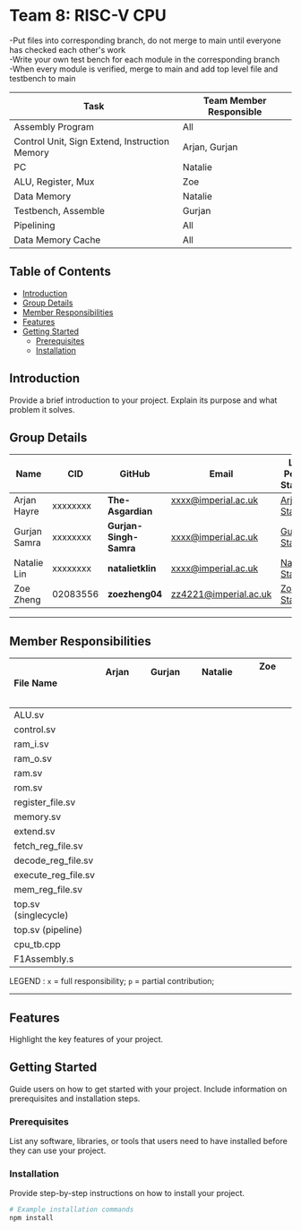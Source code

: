 # Team 8: RISC-V CPU
-Put files into corresponding branch, do not merge to main until everyone has checked each other's work\
-Write your own test bench for each module in the corresponding branch\
-When every module is verified, merge to main and add top level file and testbench to main

| Task                               | Team Member Responsible   |
|------------------------------------|---------------------------|
| Assembly Program                   | All                       |
| Control Unit, Sign Extend, Instruction Memory | Arjan, Gurjan          |
| PC                                 | Natalie                   |
| ALU, Register, Mux                 | Zoe                       |
| Data Memory                        | Natalie                   |
| Testbench, Assemble                | Gurjan                    |
| Pipelining                         | All                       |
| Data Memory Cache                  | All                       |


## Table of Contents

- [Introduction](#introduction)
- [Group Details](#group-details)
- [Member Responsibilities](#member-responsibilities)
- [Features](#features)
- [Getting Started](#getting-started)
  - [Prerequisites](#prerequisites)
  - [Installation](#installation)


## Introduction

Provide a brief introduction to your project. Explain its purpose and what problem it solves.

## Group Details

| Name           | CID      | GitHub   | Email                     | Link to Personal Statement|
|----------------|----------|----------|---------------------------|--------------|
| Arjan Hayre   | xxxxxxxx | **The-Asgardian**  | xxxx@imperial.ac.uk   &nbsp; &nbsp; &nbsp; &nbsp;   | [Arjan's Statement](statements/arjan.md)
| Gurjan Samra  | xxxxxxxx | **Gurjan-Singh-Samra** | xxxx@imperial.ac.uk     | [Gurjan's Statement](statements/gurjan.md)
| Natalie Lin | xxxxxxxx | **natalietklin** | xxxx@imperial.ac.uk | [Natalie's Statement](#statements/natalie.md)
| Zoe Zheng  | 02083556 | **zoezheng04**  | zz4221@imperial.ac.uk  | [Zoe's Statement](statements/zoe.md)

---
## Member Responsibilities

| File Name     |  Arjan  &nbsp; &nbsp; &nbsp; &nbsp; &nbsp; &nbsp; &nbsp; &nbsp;&nbsp; &nbsp; &nbsp; &nbsp; &nbsp; &nbsp; &nbsp; &nbsp;  | Gurjan &nbsp; &nbsp; &nbsp; &nbsp; &nbsp; &nbsp; &nbsp; &nbsp; &nbsp; &nbsp; &nbsp; &nbsp; &nbsp; &nbsp; &nbsp; &nbsp;       | Natalie  &nbsp; &nbsp; &nbsp; &nbsp; &nbsp; &nbsp; &nbsp; &nbsp; &nbsp; &nbsp; &nbsp; &nbsp; &nbsp; &nbsp; &nbsp; &nbsp; &nbsp; &nbsp; &nbsp; &nbsp; &nbsp; &nbsp;       | Zoe   &nbsp; &nbsp; &nbsp; &nbsp; &nbsp; &nbsp; &nbsp; &nbsp; &nbsp; &nbsp; &nbsp; &nbsp; &nbsp; &nbsp; &nbsp; &nbsp;         |
|:-------------|:----------------:|:----------:|:------------:|:--------------:|
| ALU.sv |  |  | |
| control.sv | | |  |
| ram_i.sv | | | |
| ram_o.sv | | | |
| ram.sv | | | |
| rom.sv | | | |
| register_file.sv | | | |
| memory.sv | | | |
| extend.sv | | | |
| fetch_reg_file.sv | | | |
| decode_reg_file.sv | | | |
| execute_reg_file.sv | | | |
| mem_reg_file.sv | | | |
| top.sv (singlecycle) | | | |
| top.sv (pipeline) | | | |
| cpu_tb.cpp | | | |
| F1Assembly.s | | | |

LEGEND :       `x` = full responsibility;  `p` = partial contribution; 

---
## Features

Highlight the key features of your project.

## Getting Started

Guide users on how to get started with your project. Include information on prerequisites and installation steps.

### Prerequisites

List any software, libraries, or tools that users need to have installed before they can use your project.

### Installation

Provide step-by-step instructions on how to install your project.

```bash
# Example installation commands
npm install
